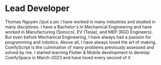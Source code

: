 # Lead Developer

Thomas Nguyen //put a pic
I have worked in many industries and studied in many disciplines. I have a Bachelor's in Mechanical Engineering and have worked in Manufacturing (Sonoco), EV (Tesla), and MEP (RGD Engineers). But even before Mechanical Engineering, I have always had a passion for programming and robotics.
Above all, I have always loved the art of making. 
ComfyScript is the culmination of many problems previously assessed and solved by me.
I started learning Flutter & Mobile development to develop ComfySpace in March-2023 and have loved every second of it

